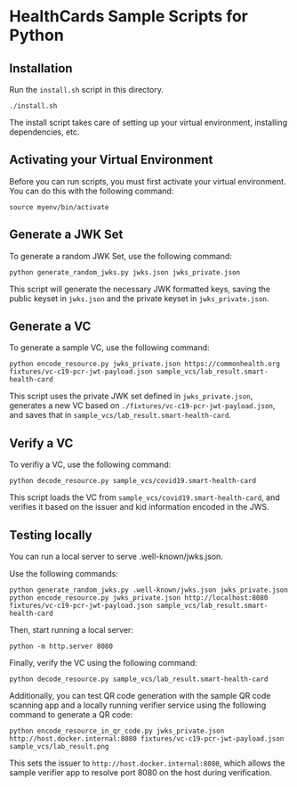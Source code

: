 # HealthCards Sample Scripts for Python

## Installation

Run the `install.sh` script in this directory. 

```
./install.sh
```

The install script takes care of setting up your virtual environment, installing dependencies, etc.

## Activating your Virtual Environment
Before you can run scripts, you must first activate your virtual environment. You can do this with the following command:

```
source myenv/bin/activate
```

## Generate a JWK Set
To generate a random JWK Set, use the following command:

```
python generate_random_jwks.py jwks.json jwks_private.json
```

This script will generate the necessary JWK formatted keys, saving the public keyset in `jwks.json` and the private keyset in `jwks_private.json`.

## Generate a VC
To generate a sample VC, use the following command:

```
python encode_resource.py jwks_private.json https://commonhealth.org fixtures/vc-c19-pcr-jwt-payload.json sample_vcs/lab_result.smart-health-card
```

This script uses the private JWK set defined in `jwks_private.json`, generates a new VC based on `./fixtures/vc-c19-pcr-jwt-payload.json`, and saves that in `sample_vcs/lab_result.smart-health-card`.

## Verify a VC
To verifiy a VC, use the following command:

```
python decode_resource.py sample_vcs/covid19.smart-health-card  
```

This script loads the VC from `sample_vcs/covid19.smart-health-card`, and verifies it based on the issuer and kid information encoded in the JWS.

## Testing locally

You can run a local server to serve .well-known/jwks.json.

Use the following commands:

```
python generate_random_jwks.py .well-known/jwks.json jwks_private.json
python encode_resource.py jwks_private.json http://localhost:8080 fixtures/vc-c19-pcr-jwt-payload.json sample_vcs/lab_result.smart-health-card
```

Then, start running a local server:

```
python -m http.server 8080
```

Finally, verify the VC using the following command:
```
python decode_resource.py sample_vcs/lab_result.smart-health-card
```

Additionally, you can test QR code generation with the sample QR code scanning app and a locally running verifier service using the following command to generate a QR code:

```
python encode_resource_in_qr_code.py jwks_private.json http://host.docker.internal:8080 fixtures/vc-c19-pcr-jwt-payload.json sample_vcs/lab_result.png
```

This sets the issuer to `http://host.docker.internal:8080`, which allows the sample verifier app to resolve port 8080 on the host during verification.


